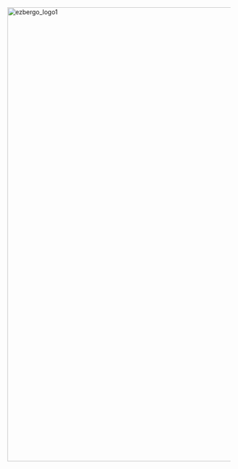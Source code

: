 <img width="1024" height="1024" alt="ezbergo_logo1" src="https://github.com/user-attachments/assets/ada98296-d182-4a16-934b-75cbc7646c5a" />
